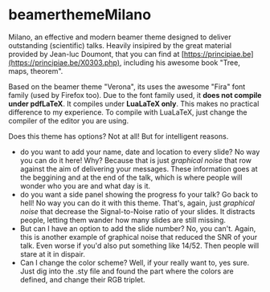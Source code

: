 # beamerthemeMilano
Milano, an effective and modern beamer theme designed to deliver outstanding (scientific) talks.
Heavily insipired by the great material provided by Jean-luc Doumont, that you can find at [https://principiae.be](https://principiae.be/X0303.php), including his awesome book "Tree, maps, theorem".

Based on the beamer theme "Verona", its uses the awesome "Fira" font family (used by Firefox too).
Due to the font family used, it **does not compile under pdfLaTeX**.
It compiles under **LuaLaTeX only**. This makes no practical difference to my experience.
To compile with LuaLaTeX, just change the compiler of the editor you are using.

Does this theme has options?
Not at all! But for intelligent reasons.

- do you want to add your name, date and location to every slide? No way you can do it here! Why? Because that is just *graphical noise* that row against the aim of delivering your messages. These information goes at the beggining and at the end of the talk, which is where people will wonder who you are and what day is it. 
- do you want a side panel showing the progress fo your talk? Go back to hell! No way you can do it with this theme. That's, again, just *graphical noise* that decrease the Signal-to-Noise ratio of your slides. It distracts people, letting them wander how many slides are still missing.
- But can I have an option to add the slide number? No, you can't. Again, this is another example of graphical noise that reduced the SNR of your talk. Even worse if you'd also put something like 14/52. Then people will stare at it in dispair.
- Can I change the color scheme? Well, if your really want to, yes sure. Just dig into the .sty file and found the part where the colors are defined, and change their RGB triplet. 
